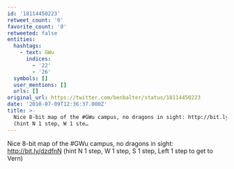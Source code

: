 ```yaml
---
id: '18114450223'
retweet_count: '0'
favorite_count: '0'
retweeted: false
entities:
  hashtags:
    - text: GWu
      indices:
        - '22'
        - '26'
  symbols: []
  user_mentions: []
  urls: []
original_url: https://twitter.com/benbalter/status/18114450223
date: '2010-07-09T12:36:37.000Z'
title: >-
  Nice 8-bit map of the #GWu campus, no dragons in sight: http://bit.ly/dzdfnN
  (hint N 1 step, W 1 ste…
---
```


Nice 8-bit map of the #GWu campus, no dragons in sight: http://bit.ly/dzdfnN (hint N 1 step, W 1 step, S 1 step, Left 1 step to get to Vern)